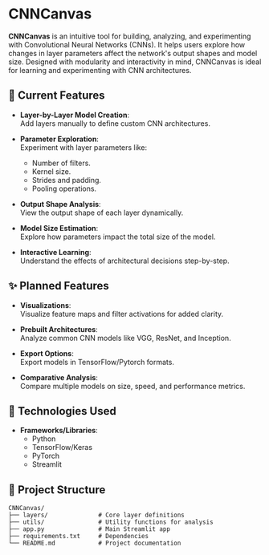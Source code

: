 # CNNCanvas  

**CNNCanvas** is an intuitive tool for building, analyzing, and experimenting with Convolutional Neural Networks (CNNs). It helps users explore how changes in layer parameters affect the network's output shapes and model size. Designed with modularity and interactivity in mind, CNNCanvas is ideal for learning and experimenting with CNN architectures.  

## 🌟 Current Features  

- **Layer-by-Layer Model Creation**:  
  Add layers manually to define custom CNN architectures.  

- **Parameter Exploration**:  
  Experiment with layer parameters like:  
  - Number of filters.  
  - Kernel size.  
  - Strides and padding.  
  - Pooling operations.  

- **Output Shape Analysis**:  
  View the output shape of each layer dynamically.  

- **Model Size Estimation**:  
  Explore how parameters impact the total size of the model.  

- **Interactive Learning**:  
  Understand the effects of architectural decisions step-by-step.  

## ✨ Planned Features  

- **Visualizations**:  
  Visualize feature maps and filter activations for added clarity.  

- **Prebuilt Architectures**:  
  Analyze common CNN models like VGG, ResNet, and Inception.  

- **Export Options**:  
  Export models in TensorFlow/Pytorch formats.  

- **Comparative Analysis**:  
  Compare multiple models on size, speed, and performance metrics.  

## 🚀 Technologies Used  

- **Frameworks/Libraries**:  
  - Python  
  - TensorFlow/Keras 
  - PyTorch 
  - Streamlit  

## 📂 Project Structure  

```plaintext  
CNNCanvas/  
├── layers/              # Core layer definitions  
├── utils/               # Utility functions for analysis  
├── app.py               # Main Streamlit app  
├── requirements.txt     # Dependencies  
└── README.md            # Project documentation  
